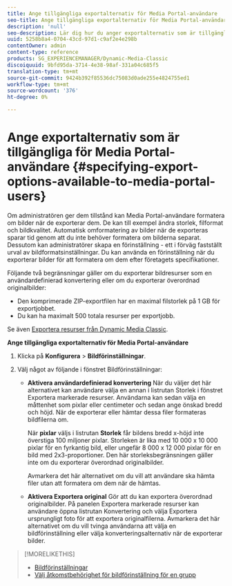 ```yaml
---
title: Ange tillgängliga exportalternativ för Media Portal-användare
seo-title: Ange tillgängliga exportalternativ för Media Portal-användare
description: 'null'
seo-description: Lär dig hur du anger exportalternativ som är tillgängliga för Media Portal-användare.
uuid: 5258b8a4-0704-43cd-97d1-c9af2e4e298b
contentOwner: admin
content-type: reference
products: SG_EXPERIENCEMANAGER/Dynamic-Media-Classic
discoiquuid: 9bfd95da-3714-4e38-98af-331a04c685f5
translation-type: tm+mt
source-git-commit: 9424b392f85536dc75083d0ade255e4824755ed1
workflow-type: tm+mt
source-wordcount: '376'
ht-degree: 0%

---
```



# Ange exportalternativ som är tillgängliga för Media Portal-användare {#specifying-export-options-available-to-media-portal-users}

Om administratören ger dem tillstånd kan Media Portal-användare formatera om bilder när de exporterar dem. De kan till exempel ändra storlek, filformat och bildkvalitet. Automatisk omformatering av bilder när de exporteras sparar tid genom att du inte behöver formatera om bilderna separat. Dessutom kan administratörer skapa en förinställning - ett i förväg fastställt urval av bildformatsinställningar. Du kan använda en förinställning när du exporterar bilder för att formatera om dem efter företagets specifikationer.

Följande två begränsningar gäller om du exporterar bildresurser som en användardefinierad konvertering eller om du exporterar överordnad originalbilder:

* Den komprimerade ZIP-exportfilen har en maximal filstorlek på 1 GB för exportjobbet.
* Du kan ha maximalt 500 totala resurser per exportjobb.

Se även [Exportera resurser från Dynamic Media Classic](exporting-assets-from-dmc.md#exporting-assets-from_dmc).

**Ange tillgängliga exportalternativ för Media Portal-användare**

1. Klicka på **Konfigurera** > **Bildförinställningar**.
1. Välj något av följande i fönstret Bildförinställningar:

   * **Aktivera användardefinierad konvertering** När du väljer det här alternativet kan användare välja en annan i listrutan Storlek i fönstret Exportera markerade resurser. Användarna kan sedan välja en måttenhet som pixlar eller centimeter och sedan ange önskad bredd och höjd. När de exporterar eller hämtar dessa filer formateras bildfilerna om.

      När **pixlar** väljs i listrutan **Storlek** får bildens bredd x-höjd inte överstiga 100 miljoner pixlar. Storleken är lika med 10 000 x 10 000 pixlar för en fyrkantig bild, eller ungefär 8 000 x 12 000 pixlar för en bild med 2x3-proportioner. Den här storleksbegränsningen gäller inte om du exporterar överordnad originalbilder.

      Avmarkera det här alternativet om du vill att användare ska hämta filer utan att formatera om dem när de hämtas.

   * **Aktivera Exportera original** Gör att du kan exportera överordnad originalbilder. På panelen Exportera markerade resurser kan användare öppna listrutan Konvertering och välja Exportera ursprungligt foto för att exportera originalfilerna. Avmarkera det här alternativet om du vill tvinga användarna att välja en bildförinställning eller välja konverteringsalternativ när de exporterar bilder.

>[!MORELIKETHIS]
>
>* [Bildförinställningar](application-setup.md#image_presets)
>* [Välj åtkomstbehörighet för bildförinställning för en grupp](creating-media-portal-groups.md#choosing_image_preset_access_permissions_for_a_group)

